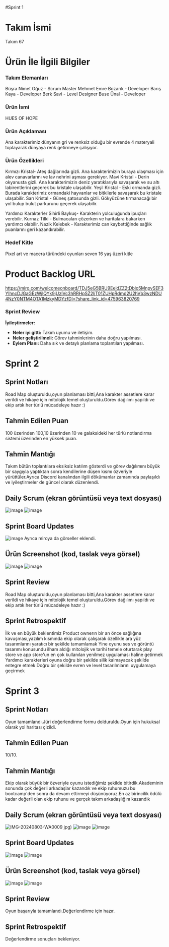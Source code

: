 #Sprint 1 

# Takım İsmi
Takım 67
# Ürün İle İlgili Bilgiler

### Takım Elemanları
Büşra Nimet Oğuz - Scrum Master
Mehmet Emre Bozarık - Developer
Barış Kaya - Developer
Berk Savi - Level Designer
Buse Ünal - Developer


### Ürün İsmi
HUES OF HOPE
### Ürün Açıklaması
Ana karakterimiz dünyanın gri ve renksiz olduğu bir evrende 4 materyali toplayarak dünyaya renk getirmeye çalışıyor.
### Ürün Özellikleri
Kırmızı Kristal- Ateş dağlarında gizli. Ana karakterimizin buraya ulaşması için alev canavarlarını ve lav nehrini aşması gerekiyor.
Mavi Kristal - Derin okyanusta gizli. Ana karakterimizin deniz yaratıklarıyla savaşarak ve su altı labirentlerini geçerek bu kristale ulaşabilir.
Yeşil Kristal - Eski ormanda gizli. Burada karakterimiz ormandaki hayvanlar ve bitkilerle savaşarak bu kristale ulaşabilir.
Sarı Kristal - Güneş şatosunda gizli. Gökyüzüne tırmanacağı bir yol bulup bulut parkurunu geçerek ulaşabilir.

Yardımcı Karakterler
Sihirli Baykuş- Karakterin yolculuğunda ipuçları verebilir.
Kurnaz Tilki - Bulmacaları çözerken ve haritalara bakarken yardımcı olabilir.
Nazik Kelebek - Karakterimiz can kaybettiğinde sağlık puanlarını geri kazandırabilir.

### Hedef Kitle 
Pixel art ve macera türündeki oyunları seven 16 yaş üzeri kitle
# Product Backlog URL
https://miro.com/welcomeonboard/TDJ5eG5BRU9EeldZZ2tDblo5MnpvSEF3YlhncDJGaGEzWjlQYk9jUzlVc3hRRHpSZ2ljT01ZUHpRdmd2U2hVb3wzNDU4NzY0NTM4OTA1MzkyMDYzfDI=?share_link_id=475963820769

### Sprint Review
**İyileştirmeler:**
- **Neler iyi gitti:** Takım uyumu ve iletişim.
- **Neler geliştirilmeli:** Görev tahminlerinin daha doğru yapılması.
- **Eylem Planı:** Daha sık ve detaylı planlama toplantıları yapılması.


# Sprint 2
## Sprint Notları
Road Map oluşturuldu,oyun planlaması bitti,Ana karakter assetlere karar verildi ve hikaye için mitolojik temel oluşturuldu.Görev dağılımı yapıldı ve ekip artık her türlü mücadeleye hazır :)

## Tahmin Edilen Puan
100 üzerinden 100,10 üzerinden 10 ve galaksideki her türlü notlandırma sistemi üzerinden en yüksek puan.

## Tahmin Mantığı
Takım bütün toplantılara eksiksiz katılım gösterdi ve görev dağılımını büyük bir saygıyla yaptıktan sonra kendilerine düşen kısmı özveriyle yürüttüler.Ayrıca Discord kanalından ilgili dökümanlar zamanında paylaşıldı ve iyileştirmeler de güncel olarak düzenlendi.

## Daily Scrum (ekran görüntüsü veya text dosyası)
![image](https://github.com/user-attachments/assets/b41083f2-1bc9-46f2-9f6f-007003db92dd)
![image](https://github.com/user-attachments/assets/41389cfc-64aa-4797-9244-e14e43893ee6)

## Sprint Board Updates 
![image](https://github.com/user-attachments/assets/79b9a691-40f3-4f79-b410-b2084704358d)
Ayrıca miroya da görseller eklendi.

## Ürün Screenshot (kod, taslak veya görsel)
![image](https://github.com/user-attachments/assets/49f6ba67-c653-43f2-803f-2a997a565e0b)
![image](https://github.com/user-attachments/assets/973316d6-48c6-4f90-99ca-1eacce8fdccd)


## Sprint Review
Road Map oluşturuldu,oyun planlaması bitti,Ana karakter assetlere karar verildi ve hikaye için mitolojik temel oluşturuldu.Görev dağılımı yapıldı ve ekip artık her türlü mücadeleye hazır :)


## Sprint Retrospektif
İlk ve en büyük beklentimiz Product ownerın bir an önce sağlığına kavuşması,yazılım kısmında ekip olarak çalışarak özellikle ara yüz tasarımlarını yaratıcı bir şekilde tamamlamak
Yine oyunu ses ve görüntü tasarımı konusundu ilham aldığı mitolojik ve tarihi temele oturtarak play store ve app store'un en çok kullanılan yenilmez uygulaması haline getirmek
Yardımcı karakterleri oyuna doğru bir şekilde silik kalmayacak şekilde entegre etmek
Doğru bir şekilde evren ve level tasarılmlarını uygulamaya geçirmek
# Sprint 3
## Sprint Notları
Oyun tamamlandı.Jüri değerlendirme formu dolduruldu.Oyun için hukuksal olarak yol haritası çizildi.

## Tahmin Edilen Puan
10/10.

## Tahmin Mantığı
Ekip olarak büyük bir özveriyle oyunu istediğimiz şekilde bitirdik.Akademinin sonunda çok değerli arkadaşlar kazandık ve ekip ruhumuzu bu bootcamp'den sonra da devam ettirmeyi düşünüyoruz.En az birincilik ödülü kadar değerli olan ekip ruhunu ve gerçek takım arkadaşlığını kazandık

## Daily Scrum (ekran görüntüsü veya text dosyası)
![IMG-20240803-WA0009](https://github.com/user-attachments/assets/6034f307-e4a1-42f7-abe5-18c62e703bf1)
jpg)
![image](1722631038855-1.jpg)
![image](1722631038874.jpg)


## Sprint Board Updates 
![image](1722631038847-2.jpg)
![image](1722631038861.jpg)


## Ürün Screenshot (kod, taslak veya görsel)
![image](1722631214830-1.jpg)
![image](1722631038837.jpg)


## Sprint Review
Oyun başarıyla tamamlandı.Değerlendirme için hazır.


## Sprint Retrospektif
Değerlendirme sonuçları bekleniyor.
